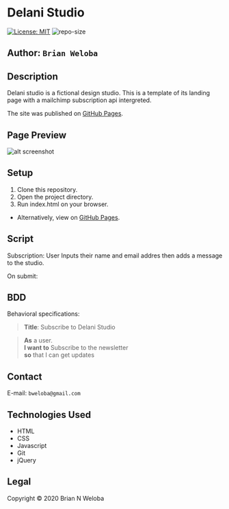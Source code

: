 # Delani Studio

[![License: MIT](https://img.shields.io/badge/License-MIT-yellow.svg)](https://opensource.org/licenses/MIT) ![repo-size](https://img.shields.io/github/repo-size/brian-weloba/akan-name)

## **Author**: ```Brian Weloba```

## Description

Delani studio is a fictional design studio. This is a template of its landing page with a mailchimp subscription api intergreted.

The site was published on [GitHub Pages](htps://pages.github.com/).

## Page Preview

![alt screenshot](assets/screenshot.png)

## Setup

 1. Clone this repository.
 2. Open the project directory.
 3. Run index.html on your browser.

- Alternatively, view on [GitHub Pages](https://brian-weloba.github.io/Delani-Studio/).

## Script

Subscription: User Inputs their name and email addres then adds a message to the studio.

On submit:


## BDD

Behavioral specifications:
>**Title**: Subscribe to Delani Studio

>**As** a user.  
>**I want to** Subscribe to the newsletter  
>**so** that I can get updates  

## Contact

E-mail: ```bweloba@gmail.com```

## Technologies Used

- HTML
- CSS
- Javascript
- Git
- jQuery

## Legal

 Copyright &copy; 2020 Brian N Weloba
